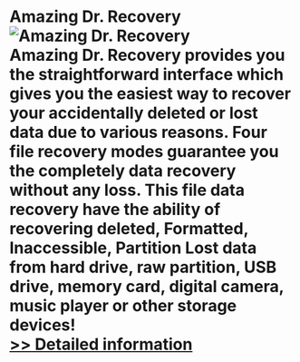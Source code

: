 # Amazing Dr. Recovery<br />![Amazing Dr. Recovery](https://mycommerce.akamaized.net/api/pimages/P300864175/BIG/300864175.PNG)<br />Amazing Dr. Recovery provides you the straightforward interface which gives you the easiest way to recover your accidentally deleted or lost data due to various reasons. Four file recovery modes guarantee you the completely data recovery without any loss. This file data recovery have the ability of recovering deleted, Formatted, Inaccessible, Partition Lost data from hard drive, raw partition, USB drive, memory card, digital camera, music player or other storage devices!<br />[>> Detailed information](https://secure.shareit.com/shareit/product.html?productid=300864175&affiliateid=200057808)